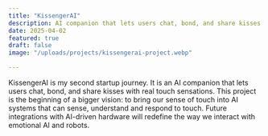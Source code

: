 ```yaml
---
title: "KissengerAI"
description: AI companion that lets users chat, bond, and share kisses with real touch sensations.
date: 2025-04-02
featured: true
draft: false
image: "/uploads/projects/kissengerai-project.webp"

---
```



KissengerAI is my second startup journey. It is an AI companion that lets users chat, bond, and share kisses with real touch sensations. This project is the beginning of a bigger vision: to bring our sense of touch into AI systems that can sense, understand and respond to touch. Future integrations with AI-driven hardware will redefine the way we interact with emotional AI and robots.
